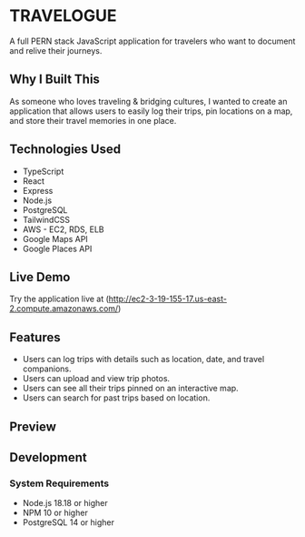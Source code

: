 # TRAVELOGUE

A full PERN stack JavaScript application for travelers who want to document and relive their journeys.

## Why I Built This

As someone who loves traveling & bridging cultures, I wanted to create an application that allows users to easily log their trips, pin locations on a map, and store their travel memories in one place.

## Technologies Used

- TypeScript
- React
- Express
- Node.js
- PostgreSQL
- TailwindCSS
- AWS - EC2, RDS, ELB
- Google Maps API 
- Google Places API 

## Live Demo

Try the application live at (http://ec2-3-19-155-17.us-east-2.compute.amazonaws.com/)

## Features

- Users can log trips with details such as location, date, and travel companions.
- Users can upload and view trip photos.
- Users can see all their trips pinned on an interactive map.
- Users can search for past trips based on location.

## Preview


## Development

### System Requirements

- Node.js 18.18 or higher
- NPM 10 or higher
- PostgreSQL 14 or higher

